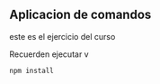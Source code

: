 ## Aplicacion de comandos 

este es el ejercicio del curso

Recuerden ejecutar v

``````
npm install
````````